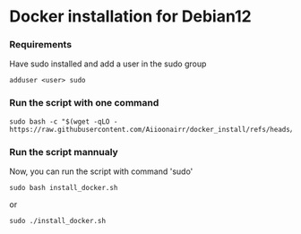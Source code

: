# Docker installation for Debian12

### Requirements

Have sudo installed and add a user in the sudo group
```apt install sudo
adduser <user> sudo
```

### Run the script with one command

```
sudo bash -c "$(wget -qLO - https://raw.githubusercontent.com/Aiioonairr/docker_install/refs/heads/main/install_docker.sh)"
```

### Run the script mannualy

Now, you can run the script with command 'sudo'
```
sudo bash install_docker.sh
```
or
```
sudo ./install_docker.sh
```
